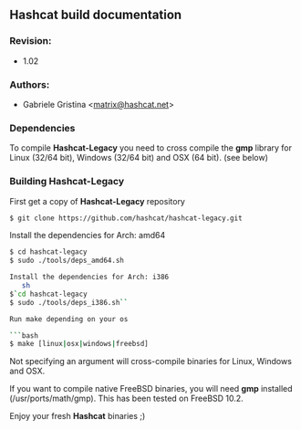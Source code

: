 ## Hashcat build documentation

### Revision:
* 1.02

### Authors:
* Gabriele Gristina <<matrix@hashcat.net>>

### Dependencies
To compile **Hashcat-Legacy** you need to cross compile the **gmp** library for Linux (32/64 bit), Windows (32/64 bit) and OSX (64 bit). (see below)

### Building Hashcat-Legacy
First get a copy of **Hashcat-Legacy** repository

```sh
$ git clone https://github.com/hashcat/hashcat-legacy.git
```

Install the dependencies for Arch: amd64

```sh
$ cd hashcat-legacy
$ sudo ./tools/deps_amd64.sh

Install the dependencies for Arch: i386
   sh
$`cd hashcat-legacy
$ sudo ./tools/deps_i386.sh``

Run make depending on your os

```bash
$ make [linux|osx|windows|freebsd]
```

Not specifying an argument will cross-compile binaries for Linux, Windows and OSX.

If you want to compile native FreeBSD binaries, you will need **gmp** installed (/usr/ports/math/gmp). This has been tested on FreeBSD 10.2. 

Enjoy your fresh **Hashcat** binaries ;)
